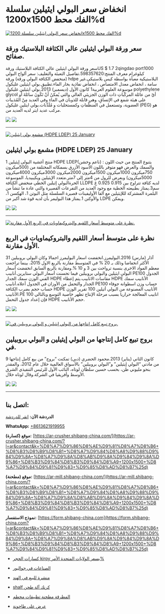 # انخفاض سعر البولي ايثيلين سلسلة 1200x1500 الفك محط%d

<a href="https://swt.shibang-china.com/?l=ar&img&k=%D8%A7%D9%86%D8%AE%D9%81%D8%A7%D8%B6+%D8%B3%D8%B9%D8%B1+%D8%A7%D9%84%D8%A8%D9%88%D9%84%D9%8A+%D8%A7%D9%8A%D8%AB%D9%8A%D9%84%D9%8A%D9%86+%D8%B3%D9%84%D8%B3%D9%84%D8%A9+1200x1500+%D8%A7%D9%84%D9%81%D9%83+%D9%85%D8%AD%D8%B7%25d" target="_blank">![انخفاض سعر البولي ايثيلين سلسلة 1200x1500 الفك محط%d](http://static.shibang-china.com/all-800x300/197.jpg)</a>

## سعر ورقة البولي ايثيلين عالي الكثافة البلاستيك ورقة صفائح.
سعر ورقة البولي ايثيلين عالي الكثافة البلاستيك ورقةUS $ 1.7 2qingdao port1000 كيلوغرام معرف المنتج:598357620.تفاصيل التعبئة والتغليف: سعر ألواح البولي (منخفض الكثافة البولي ورقة) ورقة hdpe البلاستيكية معبأة بواسطة كيس بلاستيكي.غير سامة ، انخفاض معدل الامتصاص ، انخفاض نفاذية بخار الماء.تطبيق.بولي ايثيلين غليكول موسوعة العلوم العربية1 كانون الأول (ديسمبر) 2013.بولي ايثيلين غليكول polyethylene glycol أيّ من عائلة المركّباتِ ذات الوزن الجزيئي العالي والتي يُمكنُ أَنْ تَكُونَ سائلةَ أَو على هيئة شمع في الإتساقِ، وهي قابلة للذوبان في الماءِ وفي العديد مِنْ المُذيبات العضوية، وتستعمل في المنظّفاتِ وكمستحلبات و مُلَدِّنات.بولي ايتلين غليكول (PEG) هو مركب عديد ايتر لديه العديد من.


<a href="https://whatsapp.shibangsoft.com/WhatsApp.php" target="_blank" title="WhatsApp">![](http://static.shibang-china.com/icon/whatsapp.png)</a> <a href="https://swt.shibang-china.com/?l=ar&icon&k=%D8%A7%D9%86%D8%AE%D9%81%D8%A7%D8%B6+%D8%B3%D8%B9%D8%B1+%D8%A7%D9%84%D8%A8%D9%88%D9%84%D9%8A+%D8%A7%D9%8A%D8%AB%D9%8A%D9%84%D9%8A%D9%86+%D8%B3%D9%84%D8%B3%D9%84%D8%A9+1200x1500+%D8%A7%D9%84%D9%81%D9%83+%D9%85%D8%AD%D8%B7%25d" target="_blank">![](http://static.shibang-china.com/icon/chat-ar.png)</a>

---

<a href="https://swt.shibang-china.com/?l=ar&img&k=%D8%A7%D9%86%D8%AE%D9%81%D8%A7%D8%B6+%D8%B3%D8%B9%D8%B1+%D8%A7%D9%84%D8%A8%D9%88%D9%84%D9%8A+%D8%A7%D9%8A%D8%AB%D9%8A%D9%84%D9%8A%D9%86+%D8%B3%D9%84%D8%B3%D9%84%D8%A9+1200x1500+%D8%A7%D9%84%D9%81%D9%83+%D9%85%D8%AD%D8%B7%25d" target="_blank">![مشمع بولي ايثيلين (HDPE LDEP) 25 January](http://static.shibang-china.com/all-800x300/667.jpg)</a>

## مشمع بولي ايثيلين (HDPE LDEP) 25 January
1 منتج أغشية البولى إيثيلين HDPE LDEP(ناعم وخشن) : يتنوع المنتج من حيث اللون والسمك والعرض فهو متوفر باللون الأسود الأزرق بسمكاته المختلفة من (500ميكرون 750ميكرون 1000ميكرون 1500ميكرون 2000ميكرون 3000ميكرون 4000ميكرون 5000ميكرون) وبعرض للرول من 4متر إلى 7متر.متعدد الإيثيلين ويكيبيديا، الموسوعة الحرةالبولي إثيلين الخطي منخفض الكثافة LLDPE لديه كثافة تتراوح بين 0.915 0.925 غ سم3.يمتاز بطبيعته الخطية مع وجود العديد من التفرعات القصيرة والتي عادة ما تنشأ من البلمرة المشتركة لللإيثيلين مع ألفا الأوليفينات قصيرة السلسلة مثل البوتن 1، الهكسن 1، والأوكتن 1.يمتاز هذا البوليمر بأن لديه قوة شد أكبر من LDPE ويمكن.


<a href="https://whatsapp.shibangsoft.com/WhatsApp.php" target="_blank" title="WhatsApp">![](http://static.shibang-china.com/icon/whatsapp.png)</a> <a href="https://swt.shibang-china.com/?l=ar&icon&k=%D8%A7%D9%86%D8%AE%D9%81%D8%A7%D8%B6+%D8%B3%D8%B9%D8%B1+%D8%A7%D9%84%D8%A8%D9%88%D9%84%D9%8A+%D8%A7%D9%8A%D8%AB%D9%8A%D9%84%D9%8A%D9%86+%D8%B3%D9%84%D8%B3%D9%84%D8%A9+1200x1500+%D8%A7%D9%84%D9%81%D9%83+%D9%85%D8%AD%D8%B7%25d" target="_blank">![](http://static.shibang-china.com/icon/chat-ar.png)</a>

---

<a href="https://swt.shibang-china.com/?l=ar&img&k=%D8%A7%D9%86%D8%AE%D9%81%D8%A7%D8%B6+%D8%B3%D8%B9%D8%B1+%D8%A7%D9%84%D8%A8%D9%88%D9%84%D9%8A+%D8%A7%D9%8A%D8%AB%D9%8A%D9%84%D9%8A%D9%86+%D8%B3%D9%84%D8%B3%D9%84%D8%A9+1200x1500+%D8%A7%D9%84%D9%81%D9%83+%D9%85%D8%AD%D8%B7%25d" target="_blank">![نظرة على متوسط أسعار اللقيم والبتروكيماويات في الربع الأول مقارنة.](http://static.shibang-china.com/all-800x300/1286.jpg)</a>

## نظرة على متوسط أسعار اللقيم والبتروكيماويات في الربع الأول مقارنة.
31 آذار (مارس) 2016.البوليمرز.انخفضت اسعار البوليمرز اجمالا وكان البولي بروبيلين الأكثر انخفاضا وذلك بـ 20 % في المتوسط مقارنة بالربع الاول 2015، بينما تراجعت معظم المواد الاخرى بنسبة ترواحت بين 3 و 10 %.ومقارنة بالربع السابق انخفضت أسعار البولي ايثيلين والبولي بروبيلين فيما تحسنت أسعار البولي ستايرين.أنابيب PE100 الجدول الفني الوزن سمك الجدار HDPE مقاسات الانابيب.يتم إعطاء HDPE الأنابيب سمك الجدار والتحمل من الأوزان في الجدول أعلاه.أنابيب PE100 حساب وزن اسطوانة جوفاء حساب حجم بضرب الكثافة HDPE الأنابيب المصنوعة من البولي أثيلين 100 تقرير الوزن الأنابيب.PE 100 انابيب المعالجة حراريا بسبب مرحلة الإنتاج تظهر خاصية التوسع وبالتالي فإن إعداد جدول التحمل HDPE حجم الأنابيب.


<a href="https://whatsapp.shibangsoft.com/WhatsApp.php" target="_blank" title="WhatsApp">![](http://static.shibang-china.com/icon/whatsapp.png)</a> <a href="https://swt.shibang-china.com/?l=ar&icon&k=%D8%A7%D9%86%D8%AE%D9%81%D8%A7%D8%B6+%D8%B3%D8%B9%D8%B1+%D8%A7%D9%84%D8%A8%D9%88%D9%84%D9%8A+%D8%A7%D9%8A%D8%AB%D9%8A%D9%84%D9%8A%D9%86+%D8%B3%D9%84%D8%B3%D9%84%D8%A9+1200x1500+%D8%A7%D9%84%D9%81%D9%83+%D9%85%D8%AD%D8%B7%25d" target="_blank">![](http://static.shibang-china.com/icon/chat-ar.png)</a>

---

<a href="https://swt.shibang-china.com/?l=ar&img&k=%D8%A7%D9%86%D8%AE%D9%81%D8%A7%D8%B6+%D8%B3%D8%B9%D8%B1+%D8%A7%D9%84%D8%A8%D9%88%D9%84%D9%8A+%D8%A7%D9%8A%D8%AB%D9%8A%D9%84%D9%8A%D9%86+%D8%B3%D9%84%D8%B3%D9%84%D8%A9+1200x1500+%D8%A7%D9%84%D9%81%D9%83+%D9%85%D8%AD%D8%B7%25d" target="_blank">![بروج تبيع كامل إنتاجها من البولي إيثيلين و البولي بروبيلين في.](http://static.shibang-china.com/all-800x300/1263.jpg)</a>

## بروج تبيع كامل إنتاجها من البولي إيثيلين و البولي بروبيلين في.
9 كانون الثاني (يناير) 2013.محمود الحضري (دبي) تمكنت “بروج” من بيع كامل إنتاجها من مادتي “البولي إيثيلين” و”البولي بروبيلين” بالأسواق العالمية خلال عام 2012، والمقدر بنحو مليوني طن، بحسب حسين سلطان لوتاه، النائب الأول للرئيس التنفيذي الشرق الأوسط وأفريقيا في الشركة.وقال لوتاه خلال.

<a href="https://whatsapp.shibangsoft.com/WhatsApp.php" target="_blank" title="WhatsApp">![](http://static.shibang-china.com/icon/whatsapp.png)</a> <a href="https://swt.shibang-china.com/?l=ar&icon&k=%D8%A7%D9%86%D8%AE%D9%81%D8%A7%D8%B6+%D8%B3%D8%B9%D8%B1+%D8%A7%D9%84%D8%A8%D9%88%D9%84%D9%8A+%D8%A7%D9%8A%D8%AB%D9%8A%D9%84%D9%8A%D9%86+%D8%B3%D9%84%D8%B3%D9%84%D8%A9+1200x1500+%D8%A7%D9%84%D9%81%D9%83+%D9%85%D8%AD%D8%B7%25d" target="_blank">![](http://static.shibang-china.com/icon/chat-ar.png)</a>

---
## اتصل بنا:

**الدردشة الآن:** [انقر للدردشة](https://swt.shibang-china.com?l=ar&contact&k=%D8%A7%D9%86%D8%AE%D9%81%D8%A7%D8%B6+%D8%B3%D8%B9%D8%B1+%D8%A7%D9%84%D8%A8%D9%88%D9%84%D9%8A+%D8%A7%D9%8A%D8%AB%D9%8A%D9%84%D9%8A%D9%86+%D8%B3%D9%84%D8%B3%D9%84%D8%A9+1200x1500+%D8%A7%D9%84%D9%81%D9%83+%D9%85%D8%AD%D8%B7%25d)

**WhatsApp:**  [+8613621919955](https://whatsapp.shibangsoft.com/WhatsApp.php)

**موقع (كسارة):** [https://ar-crusher.shibang-china.com/](https://ar-crusher.shibang-china.com/?l=ar&contact&k=%D8%A7%D9%86%D8%AE%D9%81%D8%A7%D8%B6+%D8%B3%D8%B9%D8%B1+%D8%A7%D9%84%D8%A8%D9%88%D9%84%D9%8A+%D8%A7%D9%8A%D8%AB%D9%8A%D9%84%D9%8A%D9%86+%D8%B3%D9%84%D8%B3%D9%84%D8%A9+1200x1500+%D8%A7%D9%84%D9%81%D9%83+%D9%85%D8%AD%D8%B7%25d)

**موقع (مطحنة):** [https://ar-mill.shibang-china.com/](https://ar-mill.shibang-china.com/?l=ar&contact&k=%D8%A7%D9%86%D8%AE%D9%81%D8%A7%D8%B6+%D8%B3%D8%B9%D8%B1+%D8%A7%D9%84%D8%A8%D9%88%D9%84%D9%8A+%D8%A7%D9%8A%D8%AB%D9%8A%D9%84%D9%8A%D9%86+%D8%B3%D9%84%D8%B3%D9%84%D8%A9+1200x1500+%D8%A7%D9%84%D9%81%D9%83+%D9%85%D8%AD%D8%B7%25d)

**نموذج الاستفسار:** [https://form.shibang-china.com](https://form.shibang-china.com?l=ar&contact&k=%D8%A7%D9%86%D8%AE%D9%81%D8%A7%D8%B6+%D8%B3%D8%B9%D8%B1+%D8%A7%D9%84%D8%A8%D9%88%D9%84%D9%8A+%D8%A7%D9%8A%D8%AB%D9%8A%D9%84%D9%8A%D9%86+%D8%B3%D9%84%D8%B3%D9%84%D8%A9+1200x1500+%D8%A7%D9%84%D9%81%D9%83+%D9%85%D8%AD%D8%B7%25d)

* [كسارات الحجر kirpy بسعر الولايات المتحدة الأمر%](../27/%D9%83%D8%B3%D8%A7%D8%B1%D8%A7%D8%AA%20%D8%A7%D9%84%D8%AD%D8%AC%D8%B1%20kirpy%20%D8%A8%D8%B3%D8%B9%D8%B1%20%D8%A7%D9%84%D9%88%D9%84%D8%A7%D9%8A%D8%A7%D8%AA%20%D8%A7%D9%84%D9%85%D8%AA%D8%AD%D8%AF%D8%A9%20%D8%A7%D9%84%D8%A3%D9%85%D8%B1%25.md)

* [الصناعات في جواليور](../28/%D8%A7%D9%84%D8%B5%D9%86%D8%A7%D8%B9%D8%A7%D8%AA%20%D9%81%D9%8A%20%D8%AC%D9%88%D8%A7%D9%84%D9%8A%D9%88%D8%B1.md)

* [منشرة للبيع في الهند](../30/%D9%85%D9%86%D8%B4%D8%B1%D8%A9%20%D9%84%D9%84%D8%A8%D9%8A%D8%B9%20%D9%81%D9%8A%20%D8%A7%D9%84%D9%87%D9%86%D8%AF.md)

* [shalf كرنك آلة طحن](../26/shalf%20%D9%83%D8%B1%D9%86%D9%83%20%D8%A2%D9%84%D8%A9%20%D8%B7%D8%AD%D9%86.md)

* [المطرقة مطحنة تطبيقات محطم](../30/%D8%A7%D9%84%D9%85%D8%B7%D8%B1%D9%82%D8%A9%20%D9%85%D8%B7%D8%AD%D9%86%D8%A9%20%D8%AA%D8%B7%D8%A8%D9%8A%D9%82%D8%A7%D8%AA%20%D9%85%D8%AD%D8%B7%D9%85.md)

* [عرض على طاحونة](../28/%D8%B9%D8%B1%D8%B6%20%D8%B9%D9%84%D9%89%20%D8%B7%D8%A7%D8%AD%D9%88%D9%86%D8%A9.md)